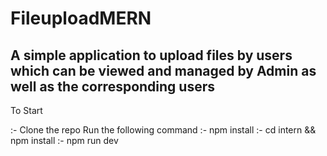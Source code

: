 # FileuploadMERN
 
## A simple application to upload files by users which can be viewed and managed by Admin as well as the corresponding users 

To Start

:- Clone the repo
Run the following command
:- npm install
:- cd intern && npm install
:- npm run dev

